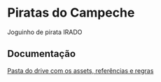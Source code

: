# Piratas do Campeche
Joguinho de pirata IRADO

## Documentação
[Pasta do drive com os assets, referências e regras](https://drive.google.com/drive/folders/1wFG_EtJihzdUuA-Jx5ziDVe-hZGaBdhy?usp=share_link)
